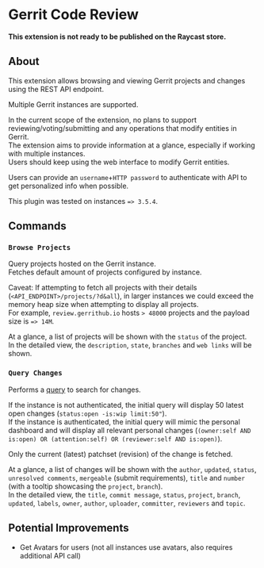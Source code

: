 # Gerrit Code Review

**This extension is not ready to be published on the Raycast store.**

## About

This extension allows browsing and viewing Gerrit projects and changes using the REST API endpoint.

Multiple Gerrit instances are supported.

In the current scope of the extension, no plans to support reviewing/voting/submitting and any operations that modify
entities in Gerrit.  
The extension aims to provide information at a glance, especially if working with multiple instances.  
Users should keep using the web interface to modify Gerrit entities.

Users can provide an `username`+`HTTP password` to authenticate with API to get personalized info when possible.

This plugin was tested on instances `=> 3.5.4`.

## Commands

### `Browse Projects`

Query projects hosted on the Gerrit instance.  
Fetches default amount of projects configured by instance.

Caveat: If attempting to fetch all projects with their details (`<API_ENDPOINT>/projects/?d&all`), in larger instances we
could exceed the memory heap size when attempting to display all projects.  
For example, `review.gerrithub.io` hosts `> 48000` projects and the payload size is `=> 14M`.

At a glance, a list of projects will be shown with the `status` of the project.  
In the detailed view, the `description`, `state`, `branches` and `web links` will be shown.

### `Query Changes`

Performs a [query](https://gerrit-review.googlesource.com/Documentation/user-search.html) to search for changes.

If the instance is not authenticated, the initial query will display 50 latest open changes (`status:open -is:wip limit:50"`).  
If the instance is authenticated, the initial query will mimic the personal dashboard and will display all relevant personal changes
(`(owner:self AND is:open) OR (attention:self) OR (reviewer:self AND is:open)`).

Only the current (latest) patchset (revision) of the change is fetched.

At a glance, a list of changes will be shown with the `author`, `updated`, `status`, `unresolved comments`, `mergeable`
(submit requirements), `title` and `number` (with a tooltip showcasing the `project`, `branch`).  
In the detailed view, the `title`, `commit message`, `status`, `project`, `branch`, `updated`, `labels`, `owner`, `author`,
`uploader`, `committer`, `reviewers` and `topic`.

## Potential Improvements

* Get Avatars for users (not all instances use avatars, also requires additional API call)

